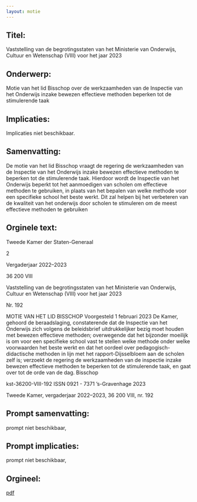 ```yaml
---
layout: motie
---
```

## Titel:
Vaststelling van de begrotingsstaten van het Ministerie van Onderwijs, Cultuur en Wetenschap (VIII) voor het jaar 2023
## Onderwerp:
Motie van het lid Bisschop over de werkzaamheden van de Inspectie van het Onderwijs inzake bewezen effectieve methoden beperken tot de stimulerende taak
## Implicaties:
Implicaties niet beschikbaar.
## Samenvatting:

De motie van het lid Bisschop vraagt de regering de werkzaamheden van de Inspectie van het Onderwijs inzake bewezen effectieve methoden te beperken tot de stimulerende taak. Hierdoor wordt de Inspectie van het Onderwijs beperkt tot het aanmoedigen van scholen om effectieve methoden te gebruiken, in plaats van het bepalen van welke methode voor een specifieke school het beste werkt. Dit zal helpen bij het verbeteren van de kwaliteit van het onderwijs door scholen te stimuleren om de meest effectieve methoden te gebruiken
## Orginele text:


Tweede Kamer der Staten-Generaal

2

Vergaderjaar 2022–2023

36 200 VIII

Vaststelling van de begrotingsstaten van het
Ministerie van Onderwijs, Cultuur en
Wetenschap (VIII) voor het jaar 2023

Nr. 192

MOTIE VAN HET LID BISSCHOP
Voorgesteld 1 februari 2023
De Kamer,
gehoord de beraadslaging,
constaterende dat de Inspectie van het Onderwijs zich volgens de
beleidsbrief uitdrukkelijker bezig moet houden met bewezen effectieve
methoden;
overwegende dat het bijzonder moeilijk is om voor een specifieke school
vast te stellen welke methode onder welke voorwaarden het beste werkt
en dat het oordeel over pedagogisch-didactische methoden in lijn met het
rapport-Dijsselbloem aan de scholen zelf is;
verzoekt de regering de werkzaamheden van de inspectie inzake bewezen
effectieve methoden te beperken tot de stimulerende taak,
en gaat over tot de orde van de dag.
Bisschop

kst-36200-VIII-192
ISSN 0921 - 7371
’s-Gravenhage 2023

Tweede Kamer, vergaderjaar 2022–2023, 36 200 VIII, nr. 192


## Prompt samenvatting:
prompt niet beschikbaar,

## Prompt implicaties:
prompt niet beschikbaar,
## Orgineel:
[pdf](https://gegevensmagazijn.tweedekamer.nl/OData/v4/2.0/Document(1ecd6f09-1162-4bc1-a1ee-ca6732926b5e)/resource)
